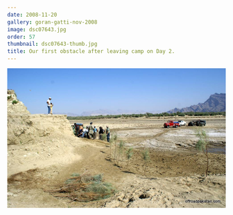 ```yaml
---
date: 2008-11-20
gallery: goran-gatti-nov-2008
image: dsc07643.jpg
order: 57
thumbnail: dsc07643-thumb.jpg
title: Our first obstacle after leaving camp on Day 2.
---
```


![Our first obstacle after leaving camp on Day 2.](./dsc07643.jpg)